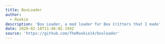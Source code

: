 ```yaml
---
title: BoxLoader
author:
  - Rookie
description: 'Box Loader, a mod loader for Box Critters that I made'
date: 2020-02-18T11:46:02.194Z
source: 'https://github.com/TheRookie14/boxloader'
---
```


